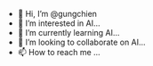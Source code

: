 - 👋 Hi, I’m @gungchien
- 👀 I’m interested in AI...
- 🌱 I’m currently learning AI...
- 💞️ I’m looking to collaborate on AI...
- 📫 How to reach me ...

<!---
gungchien/gungchien is a ✨ special ✨ repository because its `README.md` (this file) appears on your GitHub profile.
You can click the Preview link to take a look at your changes.
--->

